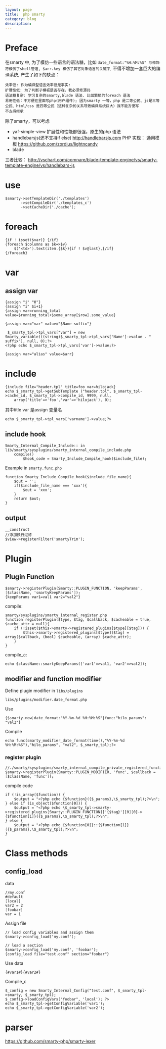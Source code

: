 ```yaml
---
layout: page
title:	php smarty
category: blog
description:
---
```

# Preface
在smarty 中, 为了模仿一些语言的语法糖，比如 `date_format:"%H:%M:%S" 与修饰符模仿了shell管道, $arr.key 模仿了其它对象语言的关键字`, 不得不增加一套巨大的编译系统, 产生了如下的缺点：

	效率低: 作为编译型语言效率低是事实:
	扩展性低: 为了判断子模板是否存在，我必须修源码
	语法糖复杂: 学习复杂的smarty,blade 语法. 比如繁琐的foreach 语法
	易用性低：不方便在里面写php(用户组件); 因为smarty 一等，php 是二等公民、js是三等公民、html/css 是四等公民（这种复杂的关系导致编译系统巨大）我不能方便写
	不支持继承

除了smarty，可以考虑

- yaf-simple-view 扩展性和性能都很强，原生的php 语法
- handlebarsjs(还不支持if else)
	http://handlebarsjs.com
PHP 实现： 通用模板
	https://github.com/zordius/lightncandy
- blade

三者比较：
http://vschart.com/compare/blade-template-engine/vs/smarty-template-engine/vs/handlebars-js

# use

	$smarty->setTemplateDir('./templates')
		   ->setCompileDir('./templates_c')
		   ->setCacheDir('./cache');

# foreach

	{if ! isset($var)} {/if}
	{foreach $columns as $k=>$v}
		$('<td>').text(item.{$k}){if ! $v@last},{/if}
	{/foreach}

# var

## assign var

	{assign "i" "0"}
	{assign "i" $i+1}
	{assign var=running_total value=$running_total+$some_array[$row].some_value}

	{assign var="var" value="$Name suffix"}

	 $_smarty_tpl->tpl_vars["var"] = new Smarty_variable(((string)$_smarty_tpl->tpl_vars['Name']->value . " suffix"), null, 0);?>
	<?php echo $_smarty_tpl->tpl_vars['var']->value;?>

	{assign var="alias" value=$arr}

# include

	{include file="header.tpl" title=foo var=hilojack}
	echo $_smarty_tpl->getSubTemplate ("header.tpl", $_smarty_tpl->cache_id, $_smarty_tpl->compile_id, 9999, null,
		array('title'=>'foo','var'=>'hilojack'), 0);

其中title var 是assign 变量名

	echo $_smarty_tpl->tpl_vars['varname']->value;?>

## include hook

	Smarty_Internal_Compile_Include:: in lib/smarty/sysplugins/smarty_internal_compile_include.php
		compile()
			$hook_code = Smarty_Include_Compile_hook($include_file);

Example in `smarty.func.php`

	function Smarty_Include_Compile_hook($include_file_name){
		$out = '';
		if($include_file_name === 'xxx'){
			$out = 'xxx';
		}
		return $out;
	}

## output

	__construct
	//添加换行过滤
	$view->registerFilter('smartyTrim');

# Plugin

## Plugin Function

	$smarty->registerPlugin(Smarty::PLUGIN_FUNCTION, 'keepParams', [$className, 'smartyKeepParams']);
	{keepParams var1=val1 var2="val2"}

compile:

	smarty/sysplugins/smarty_internal_register.php
	function registerPlugin($type, $tag, $callback, $cacheable = true, $cache_attr = null){
		if (!isset($this->smarty->registered_plugins[$type][$tag])) {
       		$this->smarty->registered_plugins[$type][$tag] = array($callback, (bool) $cacheable, (array) $cache_attr);
		}
	}

compile_c:

	echo $className::smartyKeepParams(['var1'=>val1, 'var2'=>val2]);

## modifier and function modifier
Define plugin modifier in `libs/plugins`

	libs/plugins/modifier.date_format.php

Use

	{$smarty.now|date_format:"%Y-%m-%d %H:%M:%S"|func:"hilo_params": "val2"}

Compile

	echo func(smarty_modifier_date_format(time(),"%Y-%m-%d %H:%M:%S"),"hilo_params", "val2", $_smarty_tpl);?>

### register plugin

	//./smarty/sysplugins/smarty_internal_compile_private_registered_function.php
	$smarty->registerPlugin(Smarty::PLUGIN_MODIFIER, 'func', $callback = [$className, 'func']);

compile code

	if (!is_array($function)) {
		$output = "<?php echo {$function}({$_params},\$_smarty_tpl);?>\n";
	} else if (is_object($function[0])) {
		$output = "<?php echo \$_smarty_tpl->smarty->registered_plugins[Smarty::PLUGIN_FUNCTION]['{$tag}'][0][0]->{$function[1]}({$_params},\$_smarty_tpl);?>\n";
	} else {
		$output = "<?php echo {$function[0]}::{$function[1]}({$_params},\$_smarty_tpl);?>\n";
	}


# Class methods

## config_load

data

	//my.conf
	#default
	[local]
	var2 = 2
	[foobar]
	var = 1

Assign file

	// load config variables and assign them
	$smarty->config_load('my.conf');

	// load a section
	$smarty->config_load('my.conf', 'foobar');
	{config_load file="test.conf" section="foobar"}

Use data

	{#var1#}{#var2#}

Compile_c

	$_config = new Smarty_Internal_Config("test.conf", $_smarty_tpl->smarty, $_smarty_tpl);
	$_config->loadConfigVars("foobar", 'local'); ?>
	echo $_smarty_tpl->getConfigVariable('var1');
	echo $_smarty_tpl->getConfigVariable('var2');

# parser
https://github.com/smarty-php/smarty-lexer
